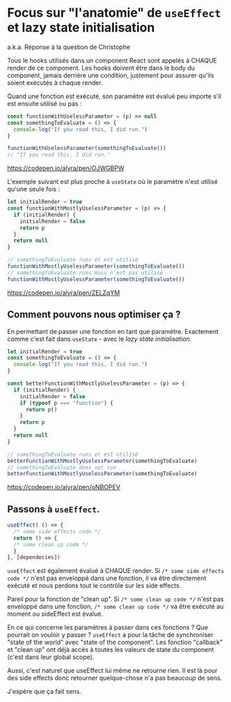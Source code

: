 # Focus sur "l'anatomie" de `useEffect` et lazy state initialisation 
a.k.a. Réponse à la question de Christophe

Tous le hooks utilisés dans un component React sont appelés à CHAQUE render de ce component. Les hooks doivent être dans le body du component, jamais derrière une condition, justement pour assurer qu'ils soient exécutés à chaque render.

Quand une fonction est exécuté, son paramètre est évalué peu importe s'il est ensuite utilisé ou pas :

```js
const functionWithUselessParameter = (p) => null
const somethingToEvaluate = () => {
  console.log("If you read this, I did run.")
}

functionWithUselessParameter(somethingToEvaluate())
// "If you read this, I did run."
```

https://codepen.io/alyra/pen/OJWGBPW


L'exemple suivant est plus proche à `useState` où le paramètre n'est utilisé qu'une seule fois :

```js
let initialRender = true
const functionWithMostlyUselessParameter = (p) => {
  if (initialRender) {
    initialRender = false
    return p
  }
  return null
}

// somethingToEvaluate runs et est utilisé
functionWithMostlyUselessParameter(somethingToEvaluate())
// somethingToEvaluate runs mais n'est pas utilisé
functionWithMostlyUselessParameter(somethingToEvaluate())
```

https://codepen.io/alyra/pen/ZELZqYM


## Comment pouvons nous optimiser ça ?

En permettant de passer une fonction en tant que paramètre. Exactement comme c'est fait dans `useState` - avec le _lazy state initialisation._

```js
let initialRender = true
const somethingToEvaluate = () => {
  console.log("If you read this, I did run.")
}

const betterFunctionWithMostlyUselessParameter = (p) => {
  if (initialRender) {
    initialRender = false
    if (typeof p === "function") {
      return p()
    }
    return p
  }
  return null
}

// somethingToEvaluate runs et est utilisé
betterFunctionWithMostlyUselessParameter(somethingToEvaluate)
// somethingToEvaluate does not run
betterFunctionWithMostlyUselessParameter(somethingToEvaluate)
```

https://codepen.io/alyra/pen/oNBOPEV

## Passons à `useEffect`.

```js
useEffect( () => {
  /* some side effects code */
  return () => {
  /* some clean up code */
  }
}, [dependecies])
```

`useEffect` est également évalué à CHAQUE render. Si `/* some side effects code */` n'est pas enveloppé dans une fonction, il va être directement exécuté et nous perdons tout le contrôle sur les side effects. 

Pareil pour la fonction de "clean up". Si `/* some clean up code */`  n'est pas enveloppé dans une fonction, `/* some clean up code */` va être exécuté au moment ou sideEffect est évalué.

En ce qui concerne les paramètres à passer dans ces fonctions ? Que pourrait on vouloir y passer ? `useEffect` a pour la tâche de synchroniser "state of the world" avec "state of the component". Les fonction "callback" et "clean up" ont déjà accès à toutes les valeurs de state du component (c'est dans leur global scope).

Aussi, c'est naturel que useEffect lui même ne retourne rien. Il est là pour des side effects donc retourner quelque-chose n'a pas beaucoup de sens.

J'espère que ça fait sens.